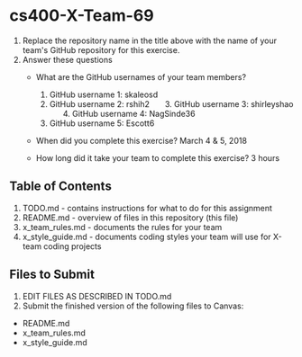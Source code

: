 # cs400-X-Team-69

1. Replace the repository name in the title above with the name of your team's GitHub repository for this exercise.
2. Answer these questions
   * What are the GitHub usernames of your team members?
       1. GitHub username 1: skaleosd
       2. GitHub username 2: rshih2
       3. GitHub username 3: shirleyshao
       4. GitHub username 4: NagSinde36
       5. GitHub username 5: Escott6
       
   * When did you complete this exercise? 
   March 4 & 5, 2018
   * How long did it take your team to complete this exercise? 
   3 hours
## Table of Contents

1. TODO.md - contains instructions for what to do for this assignment
2. README.md - overview of files in this repository (this file)
3. x_team_rules.md - documents the rules for your team
4. x_style_guide.md - documents coding styles your team will use for X-team coding projects

## Files to Submit

1. EDIT FILES AS DESCRIBED IN TODO.md
2. Submit the finished version of the following files to Canvas:

* README.md
* x_team_rules.md
* x_style_guide.md
